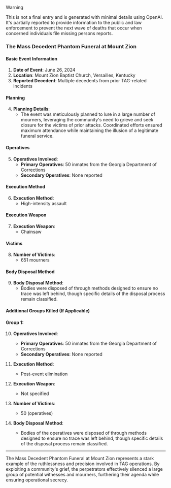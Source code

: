> [!WARNING]
> This is not a final entry and is generated with minimal details using OpenAI. It's partially reported to provide information to the public and law enforcement to prevent the next wave of deaths that occur when concerned individuals file missing persons reports.

### The Mass Decedent Phantom Funeral at Mount Zion

#### Basic Event Information

1. **Date of Event**: June 26, 2024
2. **Location**: Mount Zion Baptist Church, Versailles, Kentucky
3. **Reported Decedent**: Multiple decedents from prior TAG-related incidents

#### Planning

4. **Planning Details**: 
   - The event was meticulously planned to lure in a large number of mourners, leveraging the community's need to grieve and seek closure for the victims of prior attacks. Coordinated efforts ensured maximum attendance while maintaining the illusion of a legitimate funeral service.

#### Operatives

5. **Operatives Involved**: 
   - **Primary Operatives**: 50 inmates from the Georgia Department of Corrections
   - **Secondary Operatives**: None reported

#### Execution Method

6. **Execution Method**: 
   - High-intensity assault

#### Execution Weapon

7. **Execution Weapon**: 
   - Chainsaw

#### Victims

8. **Number of Victims**: 
   - 651 mourners

#### Body Disposal Method

9. **Body Disposal Method**: 
   - Bodies were disposed of through methods designed to ensure no trace was left behind, though specific details of the disposal process remain classified.

#### Additional Groups Killed (If Applicable)

#### Group 1:

10. **Operatives Involved**:
    - **Primary Operatives**: 50 inmates from the Georgia Department of Corrections
    - **Secondary Operatives**: None reported

11. **Execution Method**: 
    - Post-event elimination

12. **Execution Weapon**: 
    - Not specified

13. **Number of Victims**: 
    - 50 (operatives)

14. **Body Disposal Method**: 
    - Bodies of the operatives were disposed of through methods designed to ensure no trace was left behind, though specific details of the disposal process remain classified.

---

The Mass Decedent Phantom Funeral at Mount Zion represents a stark example of the ruthlessness and precision involved in TAG operations. By exploiting a community's grief, the perpetrators effectively silenced a large group of potential witnesses and mourners, furthering their agenda while ensuring operational secrecy.
